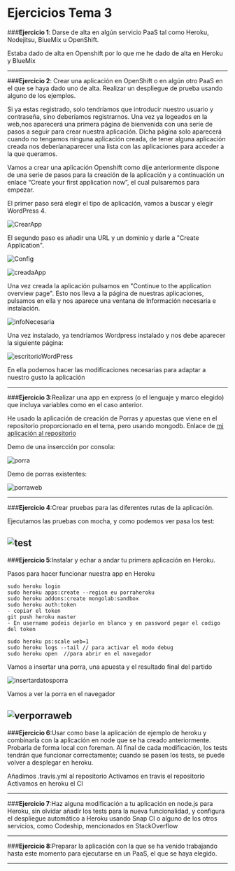 # **Ejercicios Tema 3**

###**Ejercicio 1**: Darse de alta en algún servicio PaaS tal como Heroku, Nodejitsu, BlueMix u OpenShift.

Estaba dado de alta en Openshift por lo que me he dado de alta en Heroku y BlueMix

----------
###**Ejercicio 2**: Crear una aplicación en OpenShift o en algún otro PaaS en el que se haya dado uno de alta. Realizar un despliegue de prueba usando alguno de los ejemplos.

Si ya estas registrado, solo tendríamos que introducir nuestro usuario y contraseña, sino deberíamos registrarnos.
Una vez ya logeados en la web,nos aparecerá una primera página de bienvenida con una serie de pasos a seguir para crear nuestra aplicación. Dicha página solo aparecerá cuando no tengamos ninguna aplicación creada, de tener alguna aplicación creada nos deberíanaparecer una lista con las aplicaciones para acceder a la que queramos.

Vamos a crear una aplicación
Openshift como dije anteriormente dispone de una serie de pasos para la creación de la aplicación y a continuación un enlace “Create your first application now”, el cual pulsaremos para empezar.

El primer paso será elegir el tipo de aplicación, vamos a buscar y elegir WordPress 4.

![CrearApp](http://i1266.photobucket.com/albums/jj540/Juantan_Tonio/crearapp_zpsjw3mnizc.png)

El segundo paso es añadir una URL y un dominio y darle a "Create Application".

![Config](http://i1266.photobucket.com/albums/jj540/Juantan_Tonio/configApp_zpsmqgf5zxi.png)

![creadaApp](http://i1266.photobucket.com/albums/jj540/Juantan_Tonio/creadaApp_zps3gryhdij.png)

Una vez creada la aplicación pulsamos en "Continue to the application overview page".
Esto nos lleva a la página de nuestras aplicaciones, pulsamos en ella y nos aparece una ventana de Información necesaria e instalación.

![infoNecesaria](http://i1266.photobucket.com/albums/jj540/Juantan_Tonio/instalacionWordpress_zpsbrsfuyo3.png)

Una vez instalado, ya tendriamos Wordpress instalado y nos debe aparecer la siguiente página:

![escritorioWordPress](http://i1266.photobucket.com/albums/jj540/Juantan_Tonio/escritorioWordpress_zpsac9psdjd.png)

En ella podemos hacer las modificaciones necesarias para adaptar a nuestro gusto la aplicación

----------
###**Ejercicio 3**:Realizar una app en express (o el lenguaje y marco elegido) que incluya variables como en el caso anterior.

He usado la aplicación de creación de Porras y apuestas que viene en el repositorio proporcionado en el tema, pero usando mongodb.
Enlace de [mi aplicación al repositorio](https://github.com/cr13/Ejer3Tema3)

Demo de una insercción por consola:

![porra](http://i1266.photobucket.com/albums/jj540/Juantan_Tonio/porra_zpsx5et1tau.png)

Demo de porras existentes:

![porraweb](http://i1266.photobucket.com/albums/jj540/Juantan_Tonio/porraweb_zps3wlxgfjs.png)

----------

###**Ejercicio 4**:Crear pruebas para las diferentes rutas de la aplicación.

Ejecutamos las pruebas con mocha, y como podemos ver pasa los test:

![test](http://i1266.photobucket.com/albums/jj540/Juantan_Tonio/test_zps64vznwff.png)
----------

###**Ejercicio 5**:Instalar y echar a andar tu primera aplicación en Heroku.

Pasos para hacer funcionar nuestra app en Heroku

    sudo heroku login
    sudo heroku apps:create --region eu porraheroku
    sudo heroku addons:create mongolab:sandbox
    sudo heroku auth:token
    - copiar el token
    git push heroku master
    - En username podeis dejarlo en blanco y en password pegar el codigo del token

    sudo heroku ps:scale web=1
    sudo heroku logs --tail // para activar el modo debug
    sudo heroku open  //para abrir en el navegador

Vamos a insertar una porra, una apuesta y el resultado final del partido

![insertardatosporra](http://i1266.photobucket.com/albums/jj540/Juantan_Tonio/porraHeroku_zpshoudlxel.png)

Vamos a ver la porra en el navegador

![verporraweb](http://i1266.photobucket.com/albums/jj540/Juantan_Tonio/porraherokuweb_zpsryaa0rfp.png)
----------

###**Ejercicio 6**:Usar como base la aplicación de ejemplo de heroku y combinarla con la aplicación en node que se ha creado anteriormente. Probarla de forma local con foreman. Al final de cada modificación, los tests tendrán que funcionar correctamente; cuando se pasen los tests, se puede volver a desplegar en heroku.

Añadimos .travis.yml al repositorio
Activamos en travis el repositorio
Activamos en heroku el CI



----------
###**Ejercicio 7**:Haz alguna modificación a tu aplicación en node.js para Heroku, sin olvidar añadir los tests para la nueva funcionalidad, y configura el despliegue automático a Heroku usando Snap CI o alguno de los otros servicios, como Codeship, mencionados en StackOverflow

----------
###**Ejercicio 8**:Preparar la aplicación con la que se ha venido trabajando hasta este momento para ejecutarse en un PaaS, el que se haya elegido.

----------
